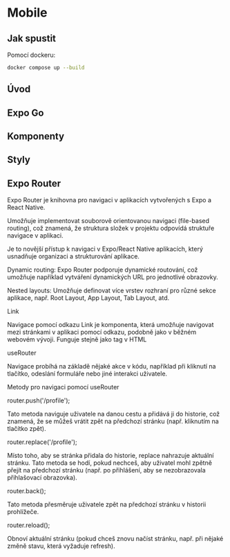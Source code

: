 # Mobile

## Jak spustit

Pomocí dockeru:
```bash
docker compose up --build
```

## Úvod

## Expo Go

## Komponenty

## Styly

## Expo Router

Expo Router je knihovna pro navigaci v aplikacích vytvořených s Expo a React Native.

Umožňuje implementovat souborově orientovanou navigaci (file-based routing), což znamená, že struktura složek v projektu odpovídá struktuře navigace v aplikaci.

Je to novější přístup k navigaci v Expo/React Native aplikacích, který usnadňuje organizaci a strukturování aplikace.

Dynamic routing: Expo Router podporuje dynamické routování, což umožňuje například vytváření dynamických URL pro jednotlivé obrazovky.

Nested layouts: Umožňuje definovat více vrstev rozhraní pro různé sekce aplikace, např. Root Layout, App Layout, Tab Layout, atd.

Link 

Navigace pomocí odkazu
Link je komponenta, která umožňuje navigovat mezi stránkami v aplikaci pomocí odkazu, podobně jako v běžném webovém vývoji.
Funguje stejně jako <a> tag v HTML

useRouter

Navigace probíhá na základě nějaké akce v kódu, například při kliknutí na tlačítko, odeslání formuláře nebo jiné interakci uživatele.

Metody pro navigaci pomocí useRouter

router.push('/profile');

Tato metoda naviguje uživatele na danou cestu a přidává ji do historie, což znamená, že se můžeš vrátit zpět na předchozí stránku (např. kliknutím na tlačítko zpět).

router.replace('/profile');

Místo toho, aby se stránka přidala do historie, replace nahrazuje aktuální stránku. Tato metoda se hodí, pokud nechceš, aby uživatel mohl zpětně přejít na předchozí stránku (např. po přihlášení, aby se nezobrazovala přihlašovací obrazovka).

router.back();

Tato metoda přesměruje uživatele zpět na předchozí stránku v historii prohlížeče. 

router.reload();

Obnoví aktuální stránku (pokud chceš znovu načíst stránku, např. při nějaké změně stavu, která vyžaduje refresh).